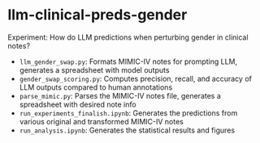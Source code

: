 # llm-clinical-preds-gender
Experiment: How do LLM predictions when perturbing gender in clinical notes?

* `llm_gender_swap.py`: Formats MIMIC-IV notes for prompting LLM, generates a spreadsheet with model outputs
* `gender_swap_scoring.py`: Computes precision, recall, and accuracy of LLM outputs compared to human annotations
* `parse_mimic.py`: Parses the MIMIC-IV notes file, generates a spreadsheet with desired note info
* `run_experiments_finalish.ipynb`: Generates the predictions from various original and transformed MIMIC-IV notes
* `run_analysis.ipynb`: Generates the statistical results and figures
